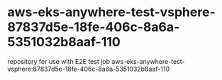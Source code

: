# aws-eks-anywhere-test-vsphere-87837d5e-18fe-406c-8a6a-5351032b8aaf-110
repository for use with E2E test job aws-eks-anywhere-test-vsphere:87837d5e-18fe-406c-8a6a-5351032b8aaf-110
